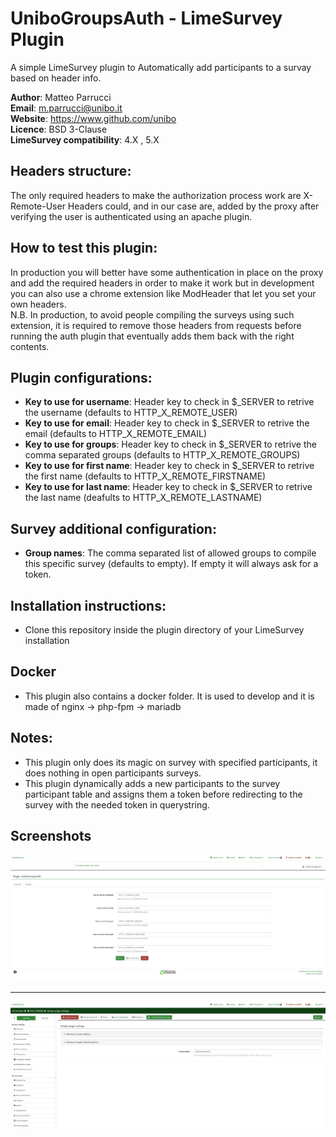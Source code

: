 # UniboGroupsAuth - LimeSurvey Plugin
A simple LimeSurvey plugin to Automatically add participants to a survay based on header info.

**Author**: Matteo Parrucci  
**Email**: m.parrucci@unibo.it  
**Website**: https://www.github.com/unibo  
**Licence**: BSD 3-Clause  
**LimeSurvey compatibility**: 4.X , 5.X

## Headers structure:
The only required headers to make the authorization process work are X-Remote-User
Headers could, and in our case are, added by the proxy after verifying the user is authenticated using an apache plugin.

## How to test this plugin:
In production you will better have some authentication in place on the proxy and add the required headers in order to make it work but in development you can also use a chrome extension like ModHeader that let you set your own headers.  
N.B. In production, to avoid people compiling the surveys using such extension, it is required to remove those headers from requests before running the auth plugin that eventually adds them back with the right contents.

## Plugin configurations:
- **Key to use for username**: Header key to check in $_SERVER to retrive the username (defaults to HTTP_X_REMOTE_USER)
- **Key to use for email**: Header key to check in $_SERVER to retrive the email (defaults to HTTP_X_REMOTE_EMAIL)
- **Key to use for groups**: Header key to check in $_SERVER to retrive the comma separated groups (defaults to HTTP_X_REMOTE_GROUPS)
- **Key to use for first name**: Header key to check in $_SERVER to retrive the first name (defaults to HTTP_X_REMOTE_FIRSTNAME)
- **Key to use for last name**: Header key to check in $_SERVER to retrive the last name (deafults to HTTP_X_REMOTE_LASTNAME)

## Survey additional configuration:
- **Group names**: The comma separated list of allowed groups to compile this specific survey (defaults to empty). If empty it will always ask for a token.

## Installation instructions:
- Clone this repository inside the plugin directory of your LimeSurvey installation

## Docker
- This plugin also contains a docker folder. It is used to develop and it is made of nginx -> php-fpm -> mariadb

## Notes: 
- This plugin only does its magic on survey with specified participants, it does nothing in open participants surveys.
- This plugin dynamically adds a new participants to the survey participant table and assigns them a token before redirecting to the survey with the needed token in querystring.


## Screenshots
![Plugin configurations](docs/screenshots/Screenshot1.png)

<hr>

![Survey configuration](docs/screenshots/Screenshot2.png)
